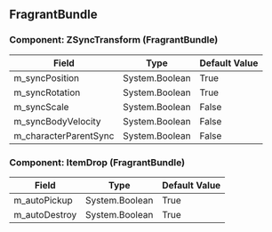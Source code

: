 ## FragrantBundle

### Component: ZSyncTransform (FragrantBundle)

|Field|Type|Default Value|
|---|---|---|
|m_syncPosition|System.Boolean|True|
|m_syncRotation|System.Boolean|True|
|m_syncScale|System.Boolean|False|
|m_syncBodyVelocity|System.Boolean|False|
|m_characterParentSync|System.Boolean|False|

### Component: ItemDrop (FragrantBundle)

|Field|Type|Default Value|
|---|---|---|
|m_autoPickup|System.Boolean|True|
|m_autoDestroy|System.Boolean|True|

